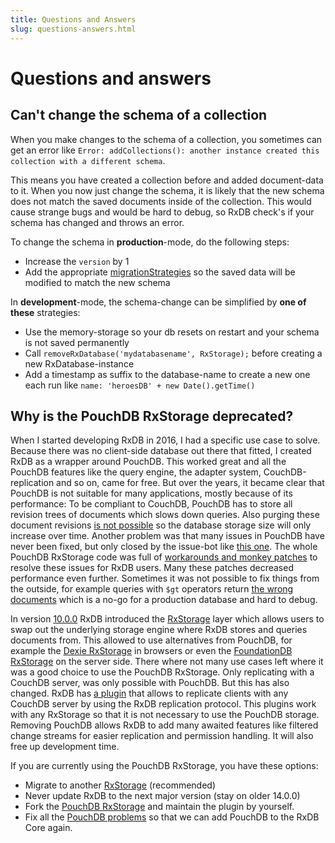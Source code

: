 ```yaml
---
title: Questions and Answers
slug: questions-answers.html
---
```


# Questions and answers

## Can't change the schema of a collection
When you make changes to the schema of a collection, you sometimes can get an error like
`Error: addCollections(): another instance created this collection with a different schema`.

This means you have created a collection before and added document-data to it.
When you now just change the schema, it is likely that the new schema does not match the saved documents inside of the collection.
This would cause strange bugs and would be hard to debug, so RxDB check's if your schema has changed and throws an error.

To change the schema in **production**-mode, do the following steps:

- Increase the `version` by 1
- Add the appropriate [migrationStrategies](https://pubkey.github.io/rxdb/migration-schema.html) so the saved data will be modified to match the new schema


In **development**-mode, the schema-change can be simplified by **one of these** strategies:

-   Use the memory-storage so your db resets on restart and your schema is not saved permanently
-   Call `removeRxDatabase('mydatabasename', RxStorage);` before creating a new RxDatabase-instance
-   Add a timestamp as suffix to the database-name to create a new one each run like `name: 'heroesDB' + new Date().getTime()`



## Why is the PouchDB RxStorage deprecated?
When I started developing RxDB in 2016, I had a specific use case to solve.
Because there was no client-side database out there that fitted, I created
RxDB as a wrapper around PouchDB. This worked great and all the PouchDB features
like the query engine, the adapter system, CouchDB-replication and so on, came for free.
But over the years, it became clear that PouchDB is not suitable for many applications,
mostly because of its performance: To be compliant to CouchDB, PouchDB has to store all
revision trees of documents which slows down queries. Also purging these document revisions [is not possible](https://github.com/pouchdb/pouchdb/issues/802)
so the database storage size will only increase over time.
Another problem was that many issues in PouchDB have never been fixed, but only closed by the issue-bot like [this one](https://github.com/pouchdb/pouchdb/issues/6454). The whole PouchDB RxStorage code was full of [workarounds and monkey patches](https://github.com/pubkey/rxdb/blob/285c3cf6008b3cc83bd9b9946118a621434f0cff/src/plugins/pouchdb/pouch-statics.ts#L181) to resolve
these issues for RxDB users. Many these patches decreased performance even further. Sometimes it was not possible to fix things from the outside, for example queries with `$gt` operators return [the wrong documents](https://github.com/pouchdb/pouchdb/pull/8471) which is a no-go for a production database
and hard to debug.

In version [10.0.0](./releases/10.0.0.md) RxDB introduced the [RxStorage](./rx-storage.md) layer which
allows users to swap out the underlying storage engine where RxDB stores and queries documents from.
This allowed to use alternatives from PouchDB, for example the [Dexie RxStorage](./rx-storage-dexie.md) in browsers
or even the [FoundationDB RxStorage](./rx-storage-foundationdb.md) on the server side.
There where not many use cases left where it was a good choice to use the PouchDB RxStorage. Only replicating with a
CouchDB server, was only possible with PouchDB. But this has also changed. RxDB has [a plugin](./replication-couchdb.md) that allows
to replicate clients with any CouchDB server by using the RxDB replication protocol. This plugins work with any RxStorage so that it is not necessary to use the PouchDB storage.
Removing PouchDB allows RxDB to add many awaited features like filtered change streams for easier replication and permission handling. It will also free up development time.

If you are currently using the PouchDB RxStorage, you have these options:

- Migrate to another [RxStorage](./rx-storage.md) (recommended)
- Never update RxDB to the next major version (stay on older 14.0.0)
- Fork the [PouchDB RxStorage](./rx-storage-pouchdb.md) and maintain the plugin by yourself.
- Fix all the [PouchDB problems](https://github.com/pouchdb/pouchdb/issues?q=author%3Apubkey) so that we can add PouchDB to the RxDB Core again.


